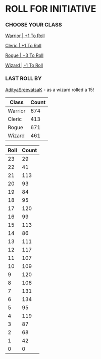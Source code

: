 # ROLL FOR INITIATIVE
### CHOOSE YOUR CLASS

[Warrior | +1 To Roll](https://github.com/benjaminsampica/benjaminsampica/issues/new?title=roll%7Cwarrior&body=Just+click+%27Submit+new+issue%27.)

[Cleric | +1 To Roll](https://github.com/benjaminsampica/benjaminsampica/issues/new?title=roll%7Ccleric&body=Just+click+%27Submit+new+issue%27.)

[Rogue | +3 To Roll](https://github.com/benjaminsampica/benjaminsampica/issues/new?title=roll%7Crogue&body=Just+click+%27Submit+new+issue%27.)

[Wizard | -1 To Roll](https://github.com/benjaminsampica/benjaminsampica/issues/new?title=roll%7Cwizard&body=Just+click+%27Submit+new+issue%27.)
### LAST ROLL BY
[AdityaSreevatsaK](https://www.github.com/AdityaSreevatsaK) - as a wizard rolled a 15!

|Class|Count|
|-|-|
|Warrior|674|
|Cleric|413|
|Rogue|671|
|Wizard|461|

|Roll|Count|
|-|-|
|23|29
|22|41
|21|113
|20|93
|19|84
|18|95
|17|120
|16|99
|15|113
|14|86
|13|111
|12|117
|11|107
|10|109
|9|120
|8|106
|7|131
|6|134
|5|95
|4|119
|3|87
|2|68
|1|42
|0|0
